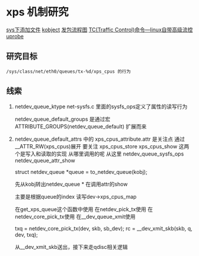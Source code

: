 # xps 机制研究

[sys下添加文件](https://blog.csdn.net/larry233/article/details/88094004)
[kobject](https://blog.csdn.net/jasonchen_gbd/article/details/78013643)
[发包流程图](https://openwrt.org/docs/guide-developer/networking/praxis)
[TC(Traffic Control)命令—linux自带高级流控](https://cloud.tencent.com/developer/article/1409664)
[uprobe](https://lwn.net/Articles/499190/)
## 研究目标

    /sys/class/net/eth0/queues/tx-%d/xps_cpus 的行为

## 线索

1. netdev_queue_ktype net-sysfs.c 里面的sysfs_ops定义了属性的读写行为

    netdev_queue_default_groups 是通过宏 ATTRIBUTE_GROUPS(netdev_queue_default) 扩展而来

2. netdev_queue_default_attrs 中的 xps_cpus_attribute.attr 是关注点
    通过 __ATTR_RW(xps_cpus)展开
    要关注  xps_cpus_store xps_cpus_show 这两个是写入和读取的实现
    从哪里调用的呢
    从这里 netdev_queue_sysfs_ops
    netdev_queue_attr_show

    struct netdev_queue *queue = to_netdev_queue(kobj);

    先从kobj转出netdev_queue *
    在调用attr的show

    主要是根据queue的index 读写dev->xps_cpus_map

    在get_xps_queue这个函数中使用
    在netdev_pick_tx使用
    在netdev_core_pick_tx使用
    在__dev_queue_xmit使用

    txq = netdev_core_pick_tx(dev, skb, sb_dev);
    rc = __dev_xmit_skb(skb, q, dev, txq);


    从__dev_xmit_skb送出，接下来走qdisc相关逻辑
